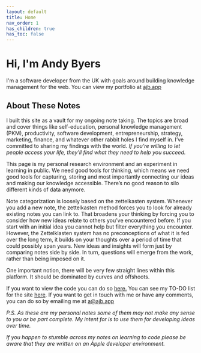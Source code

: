 ```yaml
---
layout: default
title: Home
nav_order: 1
has_children: true
has_toc: false
---
```


# Hi, I'm Andy Byers

I'm a software developer from the UK with goals around building knowledge management for the web. You can view my portfolio at [ajb.app](https://ajb.app)

## About These Notes

I built this site as a vault for my ongoing note taking. The topics are broad and cover things like self-education, personal knowledge management (PKM), productivity, software development, entrepreneurship, strategy, marketing, finance, and whatever other rabbit holes I find myself in. I’ve committed to sharing my findings with the world. _If you’re willing to let people access your life, they’ll find what they need to help you succeed._

This page is my personal research environment and an experiment in learning in public. We need good tools for thinking, which means we need good tools for capturing, storing and most importantly connecting our ideas and making our knowledge accessible. There’s no good reason to silo different kinds of data anymore.

Note categorization is loosely based on the zettelkasten system. Whenever you add a new note, the zettelkasten method forces you to look for already existing notes you can link to. That broadens your thinking by forcing you to consider how new ideas relate to others you’ve encountered before. If you start with an initial idea you cannot help but filter everything you encounter. However, the Zettelklasten system has no preconceptions of what it is fed over the long term, it builds on your thoughts over a period of time that could possibly span years. New ideas and insights will form just by comparing notes side by side. In turn, questions will emerge from the work, rather than being imposed on it.

One important notion, there will be very few straight lines within this platform. It should be dominated by curves and offshoots.

If you want to view the code you can do so [here.](https://github.com/andybyers21/notes.ajb.app) You can see my TO-DO list for the site [here](./notes/site-info/site-todos). If you want to get in touch with me or have any comments, you can do so by emailing me at <a href="mailto:a@ajb.app">a@ajb.app</a>

_P.S. As these are my personal notes some of them may not make any sense to you or be part complete. My intent for is to use them for developing ideas over time._

_If you happen to stumble across my notes on learning to code please be aware that they are written on an Apple developer environment._
